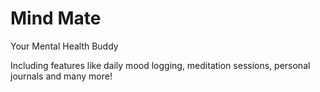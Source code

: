 # Mind Mate
Your Mental Health Buddy

Including features like daily mood logging, meditation sessions, personal journals and many more!
